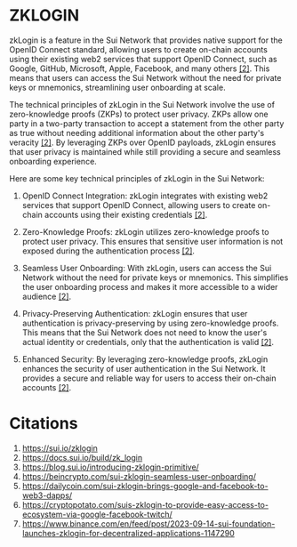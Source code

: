 # ZKLOGIN

zkLogin is a feature in the Sui Network that provides native support for the OpenID Connect standard, allowing users to create on-chain accounts using their existing web2 services that support OpenID Connect, such as Google, GitHub, Microsoft, Apple, Facebook, and many others [[2]](https://sui.io/intro-to-sui). This means that users can access the Sui Network without the need for private keys or mnemonics, streamlining user onboarding at scale.

The technical principles of zkLogin in the Sui Network involve the use of zero-knowledge proofs (ZKPs) to protect user privacy. ZKPs allow one party in a two-party transaction to accept a statement from the other party as true without needing additional information about the other party's veracity [[2]](https://sui.io/intro-to-sui). By leveraging ZKPs over OpenID payloads, zkLogin ensures that user privacy is maintained while still providing a secure and seamless onboarding experience.

Here are some key technical principles of zkLogin in the Sui Network:

1. OpenID Connect Integration: zkLogin integrates with existing web2 services that support OpenID Connect, allowing users to create on-chain accounts using their existing credentials [[2]](https://sui.io/intro-to-sui).

2. Zero-Knowledge Proofs: zkLogin utilizes zero-knowledge proofs to protect user privacy. This ensures that sensitive user information is not exposed during the authentication process [[2]](https://sui.io/intro-to-sui).

3. Seamless User Onboarding: With zkLogin, users can access the Sui Network without the need for private keys or mnemonics. This simplifies the user onboarding process and makes it more accessible to a wider audience [[2]](https://sui.io/intro-to-sui).

4. Privacy-Preserving Authentication: zkLogin ensures that user authentication is privacy-preserving by using zero-knowledge proofs. This means that the Sui Network does not need to know the user's actual identity or credentials, only that the authentication is valid [[2]](https://sui.io/intro-to-sui).

5. Enhanced Security: By leveraging zero-knowledge proofs, zkLogin enhances the security of user authentication in the Sui Network. It provides a secure and reliable way for users to access their on-chain accounts [[2]](https://sui.io/intro-to-sui).


# Citations

1. https://sui.io/zklogin
2. https://docs.sui.io/build/zk_login
3. https://blog.sui.io/introducing-zklogin-primitive/
4. https://beincrypto.com/sui-zklogin-seamless-user-onboarding/
5. https://dailycoin.com/sui-zklogin-brings-google-and-facebook-to-web3-dapps/
6. https://cryptopotato.com/suis-zklogin-to-provide-easy-access-to-ecosystem-via-google-facebook-twitch/
7. https://www.binance.com/en/feed/post/2023-09-14-sui-foundation-launches-zklogin-for-decentralized-applications-1147290
